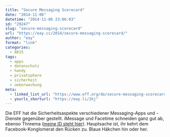 ```yaml
---
title: "Secure Messaging Scorecard"
date: "2014-11-06"
datetime: "2014-11-06 23:06:03"
id: "29247"
slug: "secure-messaging-scorecard"
url: "https://eay.cc/2014/secure-messaging-scorecard/"
author: "eay"
format: "link"
categories:
  - 0815
tags:
  - apps
  - datenschutz
  - handy
  - privatsphare
  - sicherheit
  - ueberwachung
meta:
  - linked_list_url: "https://www.eff.org/de/secure-messaging-scorecard"
  - yourls_shorturl: "https://eay.li/2kj"
---
```


Die EFF hat die Sicherheitsaspekte verschiedener Messaging-Apps und -Dienste gegenüber gestellt. iMessage und Facetime schneiden ganz gut ab, ebenso Threema ([meine ID steht hier](//eay.cc/2014/meine-threema-id/)). Hauptsache ist, ihr kehrt dem Facebook-Konglomerat den Rücken zu. Blaue Häkchen hin oder her.
